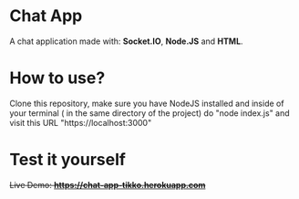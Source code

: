 # Chat App

A chat application made with: **Socket.IO**, **Node.JS** and **HTML**.

# How to use?

Clone this repository, make sure you have NodeJS installed and inside of your terminal ( in the same 
directory of the project) do "node index.js" and visit this URL "https://localhost:3000"

# Test it yourself

~~Live Demo: **https://chat-app-tikko.herokuapp.com**~~

